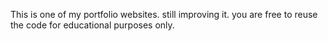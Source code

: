 This is one of my portfolio websites.
still improving it.
you are free to reuse the code for educational purposes only.
